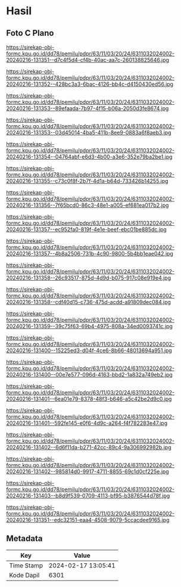 # Hasil

## Foto C Plano

https://sirekap-obj-formc.kpu.go.id/dd78/pemilu/pdpr/63/11/03/20/24/6311032024002-20240216-131351--d7c4f5d4-cf4b-40ac-aa7c-260138825646.jpg

https://sirekap-obj-formc.kpu.go.id/dd78/pemilu/pdpr/63/11/03/20/24/6311032024002-20240216-131352--428bc3a3-6bac-4126-bb4c-d4150430ed56.jpg

https://sirekap-obj-formc.kpu.go.id/dd78/pemilu/pdpr/63/11/03/20/24/6311032024002-20240216-131353--89efaada-7b97-4f15-b06a-2050d3fe8674.jpg

https://sirekap-obj-formc.kpu.go.id/dd78/pemilu/pdpr/63/11/03/20/24/6311032024002-20240216-131353--03d45014-4ba5-411b-8ee9-0883a6f8aeb3.jpg

https://sirekap-obj-formc.kpu.go.id/dd78/pemilu/pdpr/63/11/03/20/24/6311032024002-20240216-131354--04764abf-e6d3-4b00-a3e6-352e79ba2be1.jpg

https://sirekap-obj-formc.kpu.go.id/dd78/pemilu/pdpr/63/11/03/20/24/6311032024002-20240216-131355--c73c0f8f-2b7f-4d1a-b64d-733426b14255.jpg

https://sirekap-obj-formc.kpu.go.id/dd78/pemilu/pdpr/63/11/03/20/24/6311032024002-20240216-131356--7f65bcd0-86c3-48e1-a005-ef681ea017b2.jpg

https://sirekap-obj-formc.kpu.go.id/dd78/pemilu/pdpr/63/11/03/20/24/6311032024002-20240216-131357--ec952fa0-819f-4e1e-beef-ebc01be885dc.jpg

https://sirekap-obj-formc.kpu.go.id/dd78/pemilu/pdpr/63/11/03/20/24/6311032024002-20240216-131357--4b8a2506-731b-4c90-9800-5b4bb1eae042.jpg

https://sirekap-obj-formc.kpu.go.id/dd78/pemilu/pdpr/63/11/03/20/24/6311032024002-20240216-131358--26c93517-875d-4d9d-b075-917c08e919e4.jpg

https://sirekap-obj-formc.kpu.go.id/dd78/pemilu/pdpr/63/11/03/20/24/6311032024002-20240216-131358--cdf40d15-c736-475d-acdd-a91809dec084.jpg

https://sirekap-obj-formc.kpu.go.id/dd78/pemilu/pdpr/63/11/03/20/24/6311032024002-20240216-131359--39c75f63-69b4-4975-808a-34ed0093741c.jpg

https://sirekap-obj-formc.kpu.go.id/dd78/pemilu/pdpr/63/11/03/20/24/6311032024002-20240216-131400--15225ed3-d04f-4ce6-8b66-48013694a951.jpg

https://sirekap-obj-formc.kpu.go.id/dd78/pemilu/pdpr/63/11/03/20/24/6311032024002-20240216-131400--00e7e577-096d-4163-bbd2-1a832a749eb2.jpg

https://sirekap-obj-formc.kpu.go.id/dd78/pemilu/pdpr/63/11/03/20/24/6311032024002-20240216-131401--6ea01e79-8378-48f3-b646-a5c42be2d9c0.jpg

https://sirekap-obj-formc.kpu.go.id/dd78/pemilu/pdpr/63/11/03/20/24/6311032024002-20240216-131401--592fe145-e0f6-4d9c-a264-f4f782283e47.jpg

https://sirekap-obj-formc.kpu.go.id/dd78/pemilu/pdpr/63/11/03/20/24/6311032024002-20240216-131402--6d6f11da-b271-42cc-89c4-9a306992982b.jpg

https://sirekap-obj-formc.kpu.go.id/dd78/pemilu/pdpr/63/11/03/20/24/6311032024002-20240216-131402--985814d0-9917-4711-8855-69c1d0cf225e.jpg

https://sirekap-obj-formc.kpu.go.id/dd78/pemilu/pdpr/63/11/03/20/24/6311032024002-20240216-131403--b8d9f539-0709-4113-bf95-b3876544d78f.jpg

https://sirekap-obj-formc.kpu.go.id/dd78/pemilu/pdpr/63/11/03/20/24/6311032024002-20240216-131351--edc32151-eaa4-4508-9079-5ccacdee9165.jpg


## Metadata

| Key        | Value               |
| ---------- | ------------------- |
| Time Stamp | 2024-02-17 13:05:41 |
| Kode Dapil | 6301                |



